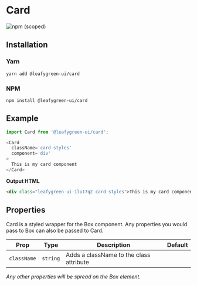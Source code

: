 # Card

![npm (scoped)](https://img.shields.io/npm/v/@leafygreen-ui/card.svg)

## Installation

### Yarn

```shell
yarn add @leafygreen-ui/card
```

### NPM

```shell
npm install @leafygreen-ui/card
```

## Example

```Javascript
import Card from '@leafygreen-ui/card';

<Card
  className='card-styles'
  component='div'
>
  This is my card component
</Card>
```

**Output HTML**

```HTML
<div class="leafygreen-ui-1lu17q2 card-styles">This is my card component</div>
```

## Properties

Card is a styled wrapper for the Box component. Any properties you would pass to Box can also be passed to Card.

| Prop        | Type     | Description                             | Default |
| ----------- | -------- | --------------------------------------- | ------- |
| `className` | `string` | Adds a className to the class attribute |         |

_Any other properties will be spread on the Box element._
